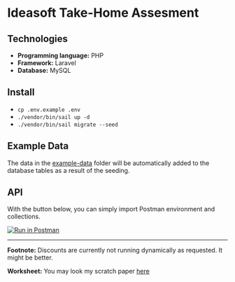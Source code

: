 # Ideasoft Take-Home Assesment

## Technologies

- **Programming language:** PHP
- **Framework:** Laravel
- **Database:** MySQL

## Install

- `cp .env.example .env`
- `./vendor/bin/sail up -d`
- `./vendor/bin/sail migrate --seed`

## Example Data

The data in the [example-data](https://github.com/ideasoft/se-take-home-assessment/tree/master/example-data) folder will be automatically added to the database tables as a result of the seeding. 

## API

With the button below, you can simply import Postman environment and collections.

[![Run in Postman](https://run.pstmn.io/button.svg)](https://app.getpostman.com/run-collection/17277990-bbf4e3de-2871-4f69-a76c-0b7bfd2d7ff4?action=collection%2Ffork&collection-url=entityId%3D17277990-bbf4e3de-2871-4f69-a76c-0b7bfd2d7ff4%26entityType%3Dcollection%26workspaceId%3D17348a09-f302-4d3c-8186-d2abf1c3d678)

---

**Footnote:** Discounts are currently not running dynamically as requested. It might be better.

**Worksheet:** You may look  my scratch paper [here](https://github.com/kadirermantr/se-take-home-assessment/blob/main/resources/images/worksheet.jpg)
